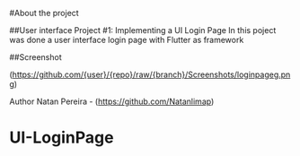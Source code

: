 
#About the project

##User interface Project #1: Implementing a UI Login Page
In this poject was done a user interface login page with Flutter as framework

##Screenshot

(https://github.com/{user}/{repo}/raw/{branch}/Screenshots/loginpageg.png)

Author
Natan Pereira - (https://github.com/Natanlimap)

# UI-LoginPage
